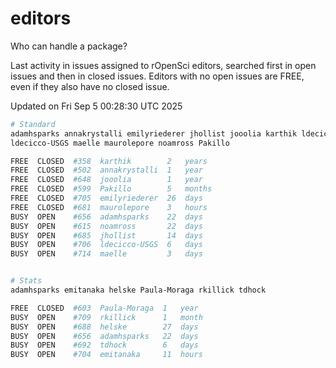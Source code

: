 # editors

Who can handle a package?

Last activity in issues assigned to rOpenSci editors, searched first in open
issues and then in closed issues. Editors with no open issues are FREE, even if
they also have no closed issue.


Updated on Fri Sep 5 00:28:30 UTC 2025

```bash
# Standard
adamhsparks annakrystalli emilyriederer jhollist jooolia karthik ldecicco
ldecicco-USGS maelle maurolepore noamross Pakillo

FREE  CLOSED  #358  karthik        2   years
FREE  CLOSED  #502  annakrystalli  1   year
FREE  CLOSED  #648  jooolia        1   year
FREE  CLOSED  #599  Pakillo        5   months
FREE  CLOSED  #705  emilyriederer  26  days
FREE  CLOSED  #681  maurolepore    3   hours
BUSY  OPEN    #656  adamhsparks    22  days
BUSY  OPEN    #615  noamross       22  days
BUSY  OPEN    #685  jhollist       14  days
BUSY  OPEN    #706  ldecicco-USGS  6   days
BUSY  OPEN    #714  maelle         3   days


# Stats
adamhsparks emitanaka helske Paula-Moraga rkillick tdhock

FREE  CLOSED  #603  Paula-Moraga  1   year
BUSY  OPEN    #709  rkillick      1   month
BUSY  OPEN    #688  helske        27  days
BUSY  OPEN    #656  adamhsparks   22  days
BUSY  OPEN    #692  tdhock        6   days
BUSY  OPEN    #704  emitanaka     11  hours
```
